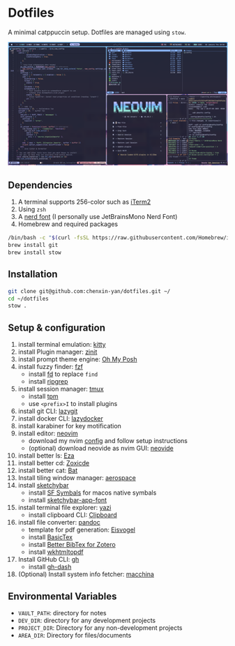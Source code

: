 # Dotfiles

A minimal catppuccin setup. Dotfiles are managed using `stow`.

![Preview](./preview.png)

## Dependencies

1. A terminal supports 256-color such as [iTerm2](https://iterm2.com/index.html)
2. Using `zsh`
3. A [nerd font](https://www.nerdfonts.com) (I personally use JetBrainsMono Nerd Font)
4. Homebrew and required packages

```bash
/bin/bash -c "$(curl -fsSL https://raw.githubusercontent.com/Homebrew/install/HEAD/install.sh)"
brew install git
brew install stow
```

## Installation

```bash
git clone git@github.com:chenxin-yan/dotfiles.git ~/
cd ~/dotfiles
stow .
```

## Setup & configuration

1. install terminal emulation: [kitty](https://sw.kovidgoyal.net/kitty/binary/)
2. install Plugin manager: [zinit](https://github.com/zdharma-continuum/zinit)
3. install prompt theme engine: [Oh My Posh](https://ohmyposh.dev/docs/installation/macos)
4. install fuzzy finder: [fzf](https://github.com/junegunn/fzf)
   - install [fd](https://github.com/sharkdp/fd) to replace `find`
   - install [ripgrep](https://github.com/BurntSushi/ripgrep?tab=readme-ov-file#installation)
5. install session manager: [tmux](https://github.com/tmux/tmux)
   - install [tpm](https://github.com/tmux-plugins/tpm)
   - use `<prefix>I` to install plugins
6. install git CLI: [lazygit](https://github.com/jesseduffield/lazygit)
7. install docker CLI: [lazydocker](https://github.com/jesseduffield/lazydocker)
8. install karabiner for key motification
9. install editor: [neovim](https://neovim.io)
   - download my nvim [config](https://github.com/chenxin-yan/nvim) and follow setup instructions
   - (optional) download neovide as nvim GUI: [neovide](https://neovide.dev)
10. install better ls: [Eza](https://github.com/eza-community/eza/blob/main/INSTALL.md)
11. install better cd: [Zoxicde](https://github.com/ajeetdsouza/zoxide)
12. install better cat: [Bat](https://github.com/sharkdp/bat)
13. Install tiling window manager: [aerospace](https://github.com/nikitabobko/AeroSpace)
14. install [sketchybar](https://felixkratz.github.io/SketchyBar/setup)
    - install [SF Symbals](https://developer.apple.com/sf-symbols/) for macos native symbals
    - install [sketchybar-app-font](https://github.com/kvndrsslr/sketchybar-app-font)
15. install terminal file explorer: [yazi](https://yazi-rs.github.io)
    - install clipboard CLI: [Clipboard](https://github.com/Slackadays/ClipBoard)
16. install file converter: [pandoc](https://pandoc.org)
    - template for pdf generation: [Eisvogel](https://github.com/Wandmalfarbe/pandoc-latex-template)
    - install [BasicTex](https://tug.org/mactex/morepackages.html)
    - install [Better BibTex for Zotero](https://retorque.re/zotero-better-bibtex/)
    - install [wkhtmltopdf](https://wkhtmltopdf.org/downloads.html)
17. Install GitHub CLI: [gh](https://cli.github.com)
    - install [gh-dash](https://github.com/dlvhdr/gh-dash)
18. (Optional) Install system info fetcher: [macchina](https://github.com/Macchina-CLI/macchina)

## Environmental Variables

- `VAULT_PATH`: directory for notes
- `DEV_DIR`: directory for any development projects
- `PROJECT_DIR`: Directory for any non-development projects
- `AREA_DIR`: Directory for files/documents
